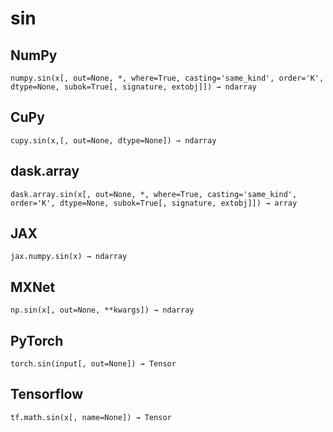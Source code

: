 # sin

## NumPy

```
numpy.sin(x[, out=None, *, where=True, casting='same_kind', order='K', dtype=None, subok=True[, signature, extobj]]) → ndarray
```

## CuPy

```
cupy.sin(x,[, out=None, dtype=None]) → ndarray
```

## dask.array

```
dask.array.sin(x[, out=None, *, where=True, casting='same_kind', order='K', dtype=None, subok=True[, signature, extobj]]) → array
```

## JAX

```
jax.numpy.sin(x) → ndarray
```

## MXNet

```
np.sin(x[, out=None, **kwargs]) → ndarray
```

## PyTorch

```
torch.sin(input[, out=None]) → Tensor
```

## Tensorflow

```
tf.math.sin(x[, name=None]) → Tensor
```
